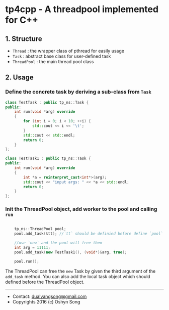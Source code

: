 # tp4cpp  -  A threadpool implemented for C++


## 1. Structure

- `Thread` : the wrapper class of pthread for easily usage
- `Task` : abstract base class for user-defined task
- `ThreadPool` : the main thread pool class

## 2. Usage

### Define the concrete task by deriving a sub-class from `Task`

```c++
class TestTask : public tp_ns::Task {
public:
    int run(void *arg) override
    {
        for (int i = 0; i < 10; ++i) {
            std::cout << i << '\t';
        }
        std::cout << std::endl;
        return 0;
    }
};

class TestTask1 : public tp_ns::Task {
public:
    int run(void *arg) override
    {
        int *a = reinterpret_cast<int*>(arg);
        std::cout << "input args: " << *a << std::endl;
        return 0;
    }
};
```

### Init the ThreadPool object, add worker to the pool and calling `run`

```c++

    tp_ns::ThreadPool pool;
    pool.add_task(&tt); //`tt` should be definied before define `pool`

    //use `new` and the pool will free them
    int arg = 11111;
    pool.add_task(new TestTask1(), (void*)&arg, true); 

    pool.run();

```

The ThreadPool can free the `new` Task by given the third argument of the `add_task` method. You
can also add the local task object which should defined before the ThreadPool object.

------
- Contact: dualyangsong@gmail.com
- Copyrights 2016 (c) Oshyn Song

